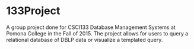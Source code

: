 # 133Project
A group project done for CSCI133 Database Management Systems at Pomona College in the Fall of 2015. The project allows for users to query a relational database of DBLP data or visualize a templated query.
